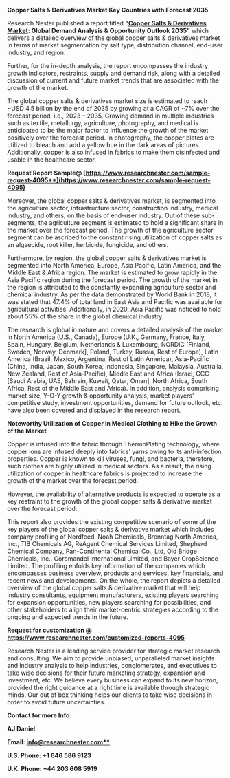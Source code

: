 ﻿
**Copper Salts & Derivatives Market Key Countries with Forecast 2035**

Research Nester published a report titled **“[Copper Salts & Derivatives Market](https://www.researchnester.com/reports/copper-salts-derivatives-market/4095): Global Demand Analysis & Opportunity Outlook 2035”** which delivers a detailed overview of the global copper salts & derivatives market in terms of market segmentation by salt type, distribution channel, end-user industry, and region.

Further, for the in-depth analysis, the report encompasses the industry growth indicators, restraints, supply and demand risk, along with a detailed discussion of current and future market trends that are associated with the growth of the market.

The global copper salts & derivatives market size is estimated to reach ~USD 4.5 billion by the end of 2035 by growing at a CAGR of ~7% over the forecast period, i.e., 2023 – 2035. Growing demand in multiple industries such as textile, metallurgy, agriculture, photography, and medical is anticipated to be the major factor to influence the growth of the market positively over the forecast period. In photography, the copper plates are utilized to bleach and add a yellow hue in the dark areas of pictures. Additionally, copper is also infused in fabrics to make them disinfected and usable in the healthcare sector. 

**Request Report Sample@ [https://www.researchnester.com/sample-request-4095**](https://www.researchnester.com/sample-request-4095)**

Moreover, the global copper salts & derivatives market, is segmented into the agriculture sector, infrastructure sector, construction industry, medical industry, and others, on the basis of end-user industry. Out of these sub-segments, the agriculture segment is estimated to hold a significant share in the market over the forecast period. The growth of the agriculture sector segment can be ascribed to the constant rising utilization of copper salts as an algaecide, root killer, herbicide, fungicide, and others. 

Furthermore, by region, the global copper salts & derivatives market is segmented into North America, Europe, Asia Pacific, Latin America, and the Middle East & Africa region. The market is estimated to grow rapidly in the Asia Pacific region during the forecast period. The growth of the market in the region is attributed to the constantly expanding agriculture sector and chemical industry. As per the data demonstrated by World Bank in 2018, it was stated that 47.4% of total land in East Asia and Pacific was available for agricultural activities. Additionally, in 2020, Asia Pacific was noticed to hold about 55% of the share in the global chemical industry.

The research is global in nature and covers a detailed analysis of the market in North America (U.S., Canada), Europe (U.K., Germany, France, Italy, Spain, Hungary, Belgium, Netherlands & Luxembourg, NORDIC [Finland, Sweden, Norway, Denmark], Poland, Turkey, Russia, Rest of Europe), Latin America (Brazil, Mexico, Argentina, Rest of Latin America), Asia-Pacific (China, India, Japan, South Korea, Indonesia, Singapore, Malaysia, Australia, New Zealand, Rest of Asia-Pacific), Middle East and Africa (Israel, GCC [Saudi Arabia, UAE, Bahrain, Kuwait, Qatar, Oman], North Africa, South Africa, Rest of the Middle East and Africa). In addition, analysis comprising market size, Y-O-Y growth & opportunity analysis, market players’ competitive study, investment opportunities, demand for future outlook, etc. have also been covered and displayed in the research report.

**Noteworthy Utilization of Copper in Medical Clothing to Hike the Growth of the Market** 

Copper is infused into the fabric through ThermoPlating technology, where copper ions are infused deeply into fabrics’ yarns owing to its anti-infection properties. Copper is known to kill viruses, fungi, and bacteria, therefore, such clothes are highly utilized in medical sectors. As a result, the rising utilization of copper in healthcare fabrics is projected to increase the growth of the market over the forecast period.

However, the availability of alternative products is expected to operate as a key restraint to the growth of the global copper salts & derivative market over the forecast period.

This report also provides the existing competitive scenario of some of the key players of the global copper salts & derivative market which includes company profiling of Nordfeed, Noah Chemicals, Brenntag North America, Inc., TIB Chemicals AG, ReAgent Chemical Services Limited, Shepherd Chemical Company, Pan-Continental Chemical Co., Ltd, Old Bridge Chemicals, Inc., Coromandel International Limited, and Bayer CropScience Limited. The profiling enfolds key information of the companies which encompasses business overview, products and services, key financials, and recent news and developments. On the whole, the report depicts a detailed overview of the global copper salts & derivative market that will help industry consultants, equipment manufacturers, existing players searching for expansion opportunities, new players searching for possibilities, and other stakeholders to align their market-centric strategies according to the ongoing and expected trends in the future.      

**Request for customization @ <https://www.researchnester.com/customized-reports-4095>** 

Research Nester is a leading service provider for strategic market research and consulting. We aim to provide unbiased, unparalleled market insights and industry analysis to help industries, conglomerates, and executives to take wise decisions for their future marketing strategy, expansion and investment, etc. We believe every business can expand to its new horizon, provided the right guidance at a right time is available through strategic minds. Our out of box thinking helps our clients to take wise decisions in order to avoid future uncertainties.

**Contact for more Info:**

**AJ Daniel**

**Email: [info@researchnester.com**](mailto:info@researchnester.com)**

**U.S. Phone: +1 646 586 9123** 

**U.K. Phone: +44 203 608 5919**



